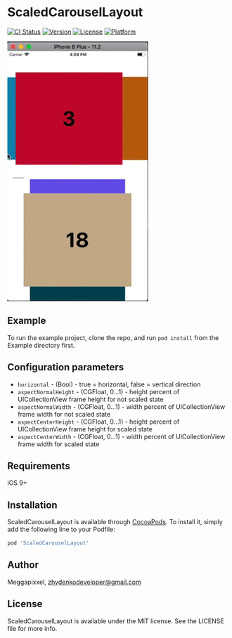 # ScaledCarouselLayout

[![CI Status](http://img.shields.io/travis/Meggapixxel/ScaledCarouselLayout.svg?style=flat)](https://travis-ci.org/Meggapixxel/ScaledCarouselLayout)
[![Version](https://img.shields.io/cocoapods/v/ScaledCarouselLayout.svg?style=flat)](http://cocoapods.org/pods/ScaledCarouselLayout)
[![License](https://img.shields.io/cocoapods/l/ScaledCarouselLayout.svg?style=flat)](http://cocoapods.org/pods/ScaledCarouselLayout)
[![Platform](https://img.shields.io/cocoapods/p/ScaledCarouselLayout.svg?style=flat)](http://cocoapods.org/pods/ScaledCarouselLayout)

![alt text](https://raw.githubusercontent.com/Meggapixxel/ScaledCarouselLayout/master/Example1.gif)

## Example

To run the example project, clone the repo, and run `pod install` from the Example directory first.

## Configuration parameters

- `horizontal` - (Bool) - true = horizontal, false = vertical direction
- `aspectNormalHeight` - (CGFloat,  0...1) - height percent of UICollectionView frame height for not scaled state
- `aspectNormalWidth` - (CGFloat,  0...1) - width percent of UICollectionView frame width for not scaled state
- `aspectCenterHeight` - (CGFloat,  0...1) - height percent of UICollectionView frame height for scaled state
- `aspectCenterWidth` - (CGFloat,  0...1) - width percent of UICollectionView frame width for scaled state


## Requirements

iOS 9+

## Installation

ScaledCarouselLayout is available through [CocoaPods](http://cocoapods.org). To install
it, simply add the following line to your Podfile:

```ruby
pod 'ScaledCarouselLayout'
```

## Author

Meggapixxel, zhydenkodeveloper@gmail.com

## License

ScaledCarouselLayout is available under the MIT license. See the LICENSE file for more info.

